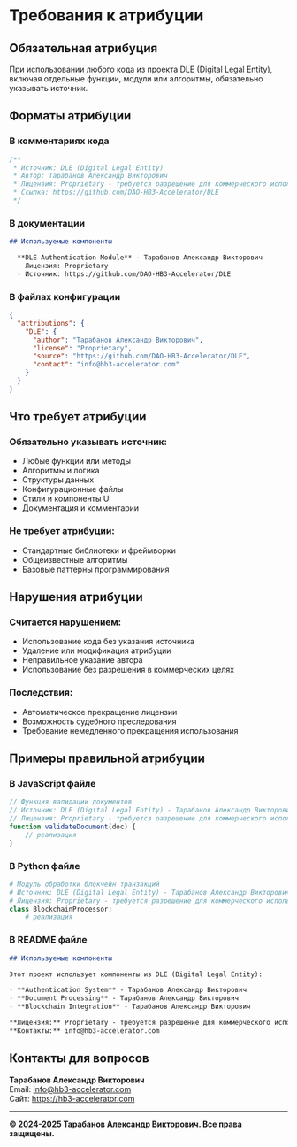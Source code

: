 # Требования к атрибуции

## Обязательная атрибуция

При использовании любого кода из проекта DLE (Digital Legal Entity), включая отдельные функции, модули или алгоритмы, обязательно указывать источник.

## Форматы атрибуции

### В комментариях кода
```javascript
/**
 * Источник: DLE (Digital Legal Entity)
 * Автор: Тарабанов Александр Викторович
 * Лицензия: Proprietary - требуется разрешение для коммерческого использования
 * Ссылка: https://github.com/DAO-HB3-Accelerator/DLE
 */
```

### В документации
```markdown
## Используемые компоненты

- **DLE Authentication Module** - Тарабанов Александр Викторович
  - Лицензия: Proprietary
  - Источник: https://github.com/DAO-HB3-Accelerator/DLE
```

### В файлах конфигурации
```json
{
  "attributions": {
    "DLE": {
      "author": "Тарабанов Александр Викторович",
      "license": "Proprietary",
      "source": "https://github.com/DAO-HB3-Accelerator/DLE",
      "contact": "info@hb3-accelerator.com"
    }
  }
}
```

## Что требует атрибуции

### Обязательно указывать источник:
- Любые функции или методы
- Алгоритмы и логика
- Структуры данных
- Конфигурационные файлы
- Стили и компоненты UI
- Документация и комментарии

### Не требует атрибуции:
- Стандартные библиотеки и фреймворки
- Общеизвестные алгоритмы
- Базовые паттерны программирования

## Нарушения атрибуции

### Считается нарушением:
- Использование кода без указания источника
- Удаление или модификация атрибуции
- Неправильное указание автора
- Использование без разрешения в коммерческих целях

### Последствия:
- Автоматическое прекращение лицензии
- Возможность судебного преследования
- Требование немедленного прекращения использования

## Примеры правильной атрибуции

### В JavaScript файле
```javascript
// Функция валидации документов
// Источник: DLE (Digital Legal Entity) - Тарабанов Александр Викторович
// Лицензия: Proprietary - требуется разрешение для коммерческого использования
function validateDocument(doc) {
    // реализация
}
```

### В Python файле
```python
# Модуль обработки блокчейн транзакций
# Источник: DLE (Digital Legal Entity) - Тарабанов Александр Викторович
# Лицензия: Proprietary - требуется разрешение для коммерческого использования
class BlockchainProcessor:
    # реализация
```

### В README файле
```markdown
## Используемые компоненты

Этот проект использует компоненты из DLE (Digital Legal Entity):

- **Authentication System** - Тарабанов Александр Викторович
- **Document Processing** - Тарабанов Александр Викторович
- **Blockchain Integration** - Тарабанов Александр Викторович

**Лицензия:** Proprietary - требуется разрешение для коммерческого использования  
**Контакты:** info@hb3-accelerator.com
```

## Контакты для вопросов

**Тарабанов Александр Викторович**  
Email: info@hb3-accelerator.com  
Сайт: https://hb3-accelerator.com

---

**© 2024-2025 Тарабанов Александр Викторович. Все права защищены.** 